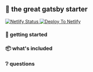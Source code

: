 ## 🥂 the great gatsby starter

<a href="https://app.netlify.com/sites/the-great-gatsby-starter/deploys">
    <img alt="Netlify Status" src="https://api.netlify.com/api/v1/badges/2562ae85-75a6-4cb8-bd88-306aeeef816e/deploy-status">
</a>

<a href="https://app.netlify.com/start/deploy?repository=https://github.com/bradgarropy/gatsby-starter">
    <img alt="Deploy To Netlify" src="https://www.netlify.com/img/deploy/button.svg">
</a>

### 🔰 getting started

### 📦 what's included

### ❔ questions
